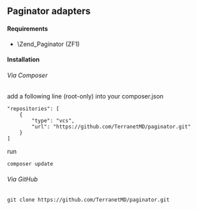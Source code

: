 ## Paginator adapters

#### Requirements
* \Zend_Paginator (ZF1)

#### Installation

###### Via Composer
add a following line (root-only) into your composer.json

    "repositories": [
        {
            "type": "vcs",
            "url": "https://github.com/TerranetMD/paginator.git"
        }
    ]

run

    composer update

###### Via GitHub

    git clone https://github.com/TerranetMD/paginator.git
